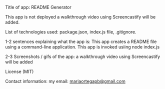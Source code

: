 Title of app:  README Generator

This app is not deployed a walkthrough video using Screencastify will be added.

List of technologies used:  package.json, index.js file, .gitignore.

1-2 sentences explaining what the app is: This app creates a README file using a command-line application. This app is invoked usiing node index.js

2-3 Screenshots / gifs of the app: a walkthrough video using Screencastify will be added

License (MIT)

Contact information: my email: mariaortegapb@gmail.com
